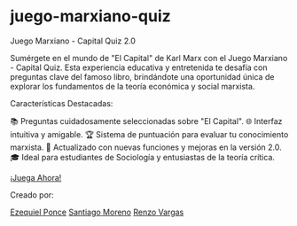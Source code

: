 # juego-marxiano-quiz

Juego Marxiano - Capital Quiz 2.0

Sumérgete en el mundo de "El Capital" de Karl Marx con el Juego Marxiano - Capital Quiz. Esta experiencia educativa y entretenida te desafía con preguntas clave del famoso libro, brindándote una oportunidad única de explorar los fundamentos de la teoría económica y social marxista.

Características Destacadas:

📚 Preguntas cuidadosamente seleccionadas sobre "El Capital".
🌐 Interfaz intuitiva y amigable.
🏆 Sistema de puntuación para evaluar tu conocimiento marxista.
🔄 Actualizado con nuevas funciones y mejoras en la versión 2.0.
🎓 Ideal para estudiantes de Sociología y entusiastas de la teoría crítica.

[¡Juega Ahora!](https://juego-marxiano.netlify.app/)

Creado por:

[Ezequiel Ponce](https://www.instagram.com/ezekqz/)
[Santiago Moreno](https://www.instagram.com/santiimoreno18/)
[Renzo Vargas](https://www.instagram.com/renzoo_vargas/)
